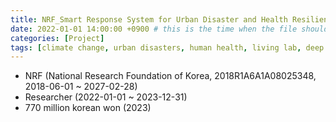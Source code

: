 ```yaml
---
title: NRF_Smart Response System for Urban Disaster and Health Resilience under Climate Change
date: 2022-01-01 14:00:00 +0900 # this is the time when the file should be shown to public
categories: [Project]
tags: [climate change, urban disasters, human health, living lab, deep learning, big data, cyber physical system, smart response system]     # TAG names should always be lowercase
---
```


- NRF (National Research Foundation of Korea, 2018R1A6A1A08025348, 2018-06-01 ~ 2027-02-28)
- Researcher (2022-01-01 ~ 2023-12-31)
- 770 million korean won (2023)